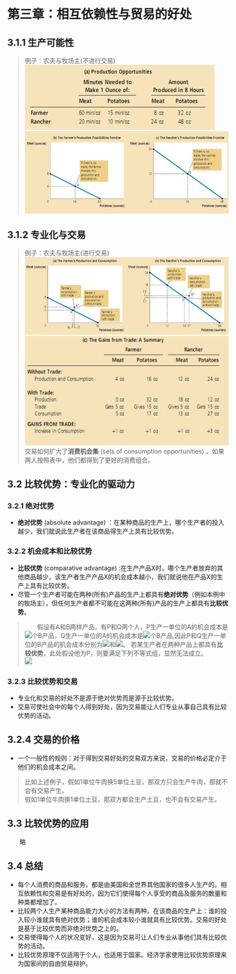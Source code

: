 # 第三章：相互依赖性与贸易的好处 #

## 3.1.1 生产可能性 ##

>例子：农夫与牧场主(不进行交易)  
![png](./pic/4.png "Production")  
![png](./pic/5.png "Production")  

## 3.1.2 专业化与交易 ##

>例子：农夫与牧场主(进行交易)  
![png](./pic/6.png "Production")  
![png](./pic/7.png "Production")  
交易如何扩大了**消费机会集** (sets of consumption opportunities) 。如果两人按照表中，他们都得到了更好的消费组合。  

## 3.2 比较优势：专业化的驱动力 ##

### 3.2.1 绝对优势 ###

* **绝对优势** (absolute advantage) ：在某种商品的生产上，哪个生产者的投入越少，我们就说此生产者在该商品得生产上具有比较优势。

### 3.2.2 机会成本和比较优势 ###

* **比较优势** (comparative advantage) :在生产产品X时，哪个生产者放弃的其他商品越少，该生产者生产产品X的机会成本越小，我们就说他在产品X的生产上具有比较优势。  
* 尽管一个生产者可能在两种(所有)产品的生产上都具有**绝对优势**（例如本例中的牧场主），但任何生产者都不可能在这两种(所有)产品的生产上都具有**比较优势**。
>&emsp;&emsp;假设有A和B两样产品，有P和Q两个人，P生产一单位的A的机会成本是<img src="https://render.githubusercontent.com/render/math?math=P_b">个B产品，Q生产一单位的A的机会成本是<img src="https://render.githubusercontent.com/render/math?math=Q_b">个B产品,因此P和Q生产一单位的B产品的机会成本分别为<img src="https://render.githubusercontent.com/render/math?math=\frac{1}{P_b}">和<img src="https://render.githubusercontent.com/render/math?math=\frac{1}{Q_b}">。  若某生产者在两种产品上都具有**比较优势**，此处假设他为P，则要满足下列不等式组，显然无法成立。  
><img src="https://render.githubusercontent.com/render/math?math=\begin{cases} P_b < Q_b \\ \frac{1}{P_b} < \frac{1}{Q_b} \\ \end{cases}">

### 3.2.3 比较优势和交易 ###
* 专业化和交易的好处不是源于绝对优势而是源于比较优势。
* 交易可使社会中的每个人得到好处，因为交易能让人们专业从事自己具有比较优势的活动。

## 3.2.4 交易的价格 ##
* 一个一般性的规则：对于得到交易好处的交易双方来说，交易的价格必定介于他们的机会成本之间。
>比如上述例子，假如1单位牛肉换5单位土豆，那双方只会生产牛肉，那就不会有交易产生。  
>假如1单位牛肉换1单位土豆，那双方都会生产土豆，也不会有交易产生。  

## 3.3 比较优势的应用 ##
&emsp;&emsp;略

## 3.4 总结 ##
* 每个人消费的商品和服务，都是由美国和全世界其他国家的很多人生产的。相互依赖性和交易是有好处的，因为它们使得每个人享受的商品及服务的数量和种类都增加了。  
* 比较两个人生产某种商品能力大小的方法有两种。在该商品的生产上：谁的投入较小谁就具有绝对优势；谁的机会成本较小谁就具有比较优势。交易的好处是基于比较优势而非绝对优势之上的。  
* 交易使得每个人的状况变好，这是因为交易可让人们专业从事他们具有比较优势的活动。  
* 比较优势原理不仅适用于个人，也适用于国家。经济学家使用比较优势原理来为国家间的自由贸易辩护。  



